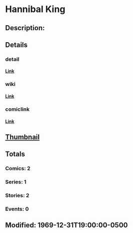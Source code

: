 # Hannibal King
## Description: 
## Details
### detail
#### [Link](http://marvel.com/characters/2871/hannibal_king?utm_campaign=apiRef&utm_source=225578a89fc76f3d20fbffda5d17a88d)
### wiki
#### [Link](http://marvel.com/universe/Hannibal%20King?utm_campaign=apiRef&utm_source=225578a89fc76f3d20fbffda5d17a88d)
### comiclink
#### [Link](http://marvel.com/comics/characters/1011091/hannibal_king?utm_campaign=apiRef&utm_source=225578a89fc76f3d20fbffda5d17a88d)
## [Thumbnail](http://i.annihil.us/u/prod/marvel/i/mg/b/40/image_not_available.jpg)
## Totals
### Comics: 2
### Series: 1
### Stories: 2
### Events: 0
## Modified: 1969-12-31T19:00:00-0500